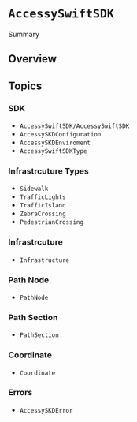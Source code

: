 # ``AccessySwiftSDK``

Summary

## Overview



## Topics
### SDK
- ``AccessySwiftSDK/AccessySwiftSDK``
- ``AccessySKDConfiguration``
- ``AccessySKDEnviroment``
- ``AccessySwiftSDKType``

### Infrastrcuture Types
- ``Sidewalk``
- ``TrafficLights``
- ``TrafficIsland``
- ``ZebraCrossing``
- ``PedestrianCrossing``

### Infrastrcuture
- ``Infrastructure``

### Path Node
- ``PathNode``

### Path Section
- ``PathSection``

### Coordinate
- ``Coordinate``

### Errors
- ``AccessySKDError``

<!--### Group-->
<!--- ``Symbol``-->
